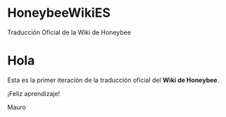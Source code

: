 # HoneybeeWikiES
Traducción Oficial de la Wiki de Honeybee

Hola
====

Esta es la primer iteración de la traducción oficial del **Wiki de Honeybee**.

¡Feliz aprendizaje!

Mauro

